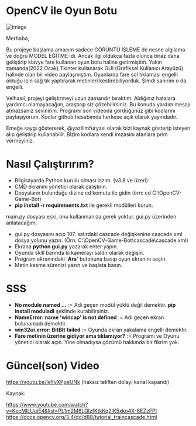 # OpenCV ile Oyun Botu

![image](https://user-images.githubusercontent.com/84662757/155882729-74331959-1705-4e7c-8a9a-bc3161d6ee81.png)


Merhaba,

Bu projeye başlama amacım sadece GÖRÜNTÜ İŞLEME de nesne algılama ve doğru MODEL EĞİTME idi.
Ancak ilgi oldukça fazla olunca biraz daha geliştirip klavye fare kullanan oyun botu haline getirmiştim.
Yakın zamanda(2022 Ocak) Tkinter kullanarak GUI (Grafiksel Kullanıcı Arayüzü) halinde olan bir video paylaşmıştım. Oyunlarda fare sol tıklaması engelli olduğu için sağ tık yaptırarak metinleri kestirebiliyorduk. Şimdi sanırım o da engelli.

Velhasıl, projeyi geliştirmeyi uzun zamandır bıraktım. Aldığınız hatalara yardımcı olamayacağım, araştırıp siz çözebilirsiniz. Bu konuda yardım mesajı atmazsanız sevinirim. Programı son videoda gördüğünüz gibi kodlarını paylaşıyorum.
Kodlar github hesabımda herkese açık olarak yayındadır.

Emeğe saygı göstererek, @yazilimfuryasi olarak bizi kaynak gösterip isteyen alıp geliştirip kullanabilir.
Bizim kodlara kendi imzasını atanlara prim vermeyiniz.

# Nasıl Çalıştırırım?
* Bilgisayarda Python kurulu olması lazım. (v3.8 ve üzeri)
* CMD ekranını yönetici olarak çalıştırın.
* Dosyaların bulunduğu dizine cd komutu ile gidin (örn: cd C:\OpenCV-Game-Bot)
* **pip install -r requirements.txt** ile gerekli modülleri kurun.

main.py dosyası eski, onu kullanmanıza gerek yoktur. gui.py üzerinden anlatacağım.

* gui.py dosyasını açıp 107. satırdaki cascade değişkenine cascade.xml dosya yolunu yazın. (Örn: C:\OpenCV-Game-Bot\cascade\cascade.xml)
* Ekrana **python gui.py** yazarak enter yapın.
* Oyunda skill barında ki kamerayı saldır olarak değişin.
* Program ekranındaki '**Ara**' butonuna basıp oyun ekranını seçin.
* Metin kesme sürenizi yazın ve başlata basın.

# SSS
* **No module named ...** := Adı geçen modül yüklü değil demektir. **pip install moduladi** şeklinde kurabilirsiniz.
* **NameError: name 'wincap' is not defined** := Adı geçen ekran bulunamadı demektir.
* **win32ui.error: BitBlt failed** := Oyunda ekran yakalama engelli demektir.
* **Fare metinin üzerine gidiyor ama tıklamıyor?** := Programı ve Oyunu yönetici olarak açın. Yine olmadıysa çözümü hakkında bir fikrim yok.

# Güncel(son) Video
https://youtu.be/leYyXPpeUNk (haksız teliften dolayı kanal kapandı)


Kaynak:

https://www.youtube.com/watch?v=KecMlLUuiE4&list=PL1m2M8LQlzfKtkKq2lK5xko4X-8EZzFPI
https://docs.opencv.org/3.4/dc/d88/tutorial_traincascade.html
